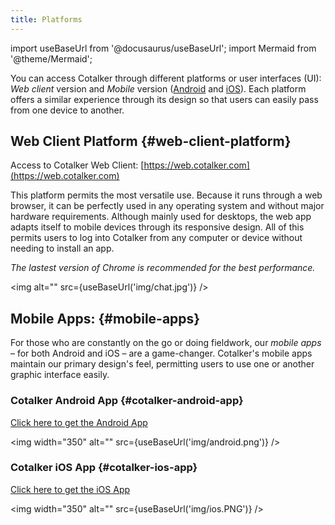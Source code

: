 ```yaml
---
title: Platforms
---
```

import useBaseUrl from '@docusaurus/useBaseUrl'; 
import Mermaid from '@theme/Mermaid';

You can access Cotalker through different platforms or user interfaces (UI): *Web client* version and *Mobile* version ([Android](https://play.google.com/store/apps/details?id=com.cotalker.android) and [iOS](https://apps.apple.com/cl/app/cotalker/id1121103618)). Each platform offers a similar experience through its design so that users can easily pass from one device to another.



## Web Client Platform {#web-client-platform}
Access to Cotalker Web Client: [https://web.cotalker.com](https://web.cotalker.com)

This platform permits the most versatile use. Because it runs through a web browser, it can be perfectly used in any operating system and without major hardware requirements. Although mainly used for desktops, the web app adapts itself to mobile devices through its responsive design. All of this permits users to log into Cotalker from any computer or device without needing to install an app.

*The lastest version of Chrome is recommended for the best performance.*

<img alt="" src={useBaseUrl('img/chat.jpg')} />

## Mobile Apps: {#mobile-apps}

For those who are constantly on the go or doing fieldwork, our _mobile apps_ – for both Android and iOS – are a game-changer. Cotalker's mobile apps maintain our primary design's feel, permitting users to use one or another graphic interface easily.


### Cotalker Android App {#cotalker-android-app}
[Click here to get the Android App](https://play.google.com/store/apps/details?id=com.cotalker.android)

<img width="350" alt="" src={useBaseUrl('img/android.png')} />

### Cotalker iOS App {#cotalker-ios-app}
[Click here to get the iOS App](https://apps.apple.com/cl/app/cotalker/id1121103618)

<img width="350" alt="" src={useBaseUrl('img/ios.PNG')} />
